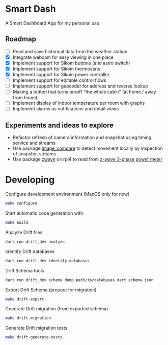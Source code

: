 # Smart Dash

A Smart Dashboard App for my personal use.

## Roadmap

- [ ] Read and save historical data from the weather station
- [x] Integrate webcam for easy viewing in one place
- [x] Implement support for Sikom buttons (and astro switch)
- [x] Implement support for Sikom thermostats
- [x] Implement support for Sikom power controller
- [ ] Implement support for editable control flows
- [ ] Implement support for geocoder for address and reverse lookup
- [ ] Making a button that turns on/off "the whole cabin" (at home / away from home) 
- [ ] Implement display of indoor temperature per room with graphs
- [ ] Implement alarms as notifications and detail views
 
## Experiments and ideas to explore

- Refactor refresh of camera information and snapshot using timing service and streams
- Use package [image_compare](https://pub.dev/packages/image_compare) to detect movement locally by inspection of snapshot streams
- Use package [zwave](https://pub.dev/packages/zwave) on rpi4 to read from
  [z-wave 3-phase power meter](https://www.eldirekte.no/aeotec-strom-maler-3fas-60a-z-wave/cat-p/c/p10637336)


# Developing

Configure development environment (MacOS only for now)
```bash
make configure
```

 
Start automatic code generation with
```bash
make build
```

Analyze Drift files
```bash
dart run drift_dev analyze
```

Identify Drift databases
```bash
dart run drift_dev identify-databases
```

Drift Schema tools
```bash
dart run drift_dev schema dump path/to/databases.dart schema.json
```

Export Drift Schema (prepare for migration)
```bash
make drift-export
```

Generate Drift migration (from exported schema)
```bash
make drift-migration
```

Generate Drift migration tests
```bash
make drift-generate-tests
```


